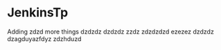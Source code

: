# JenkinsTp


Adding zdzd more things
dzdzdz
dzdzdz
zzdz
zdzdzdzd
ezezez
dzdzdz
dzagduyazfdyz
zdzhduzd
